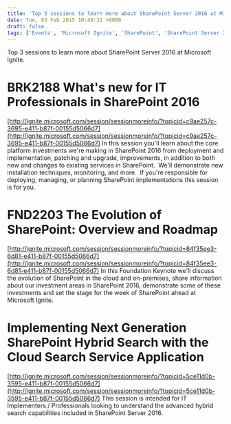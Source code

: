 ```yaml
---
title: 'Top 3 sessions to learn more about SharePoint Server 2016 at Microsoft Ignite'
date: Tue, 03 Feb 2015 10:49:31 +0000
draft: false
tags: ['Events', 'Microsoft Ignite', 'SharePoint', 'SharePoint Server 2016']
---
```


Top 3 sessions to learn more about SharePoint Server 2016 at Microsoft Ignite.

BRK2188 What's new for IT Professionals in SharePoint 2016
==========================================================

[http://ignite.microsoft.com/session/sessionmoreinfo/?topicid=c9ae257c-3695-e411-b87f-00155d5066d7](http://ignite.microsoft.com/session/sessionmoreinfo/?topicid=c9ae257c-3695-e411-b87f-00155d5066d7) In this session you'll learn about the core platform investments we're making in SharePoint 2016 from deployment and implementation, patching and upgrade, improvements, in addition to both new and changes to existing services in SharePoint.  We'll demonstrate new installation techniques, monitoring, and more.  If you're responsible for deploying, managing, or planning SharePoint implementations this session is for you.

FND2203 The Evolution of SharePoint: Overview and Roadmap
=========================================================

[http://ignite.microsoft.com/session/sessionmoreinfo/?topicid=84f35ee3-6d81-e411-b87f-00155d5066d7](http://ignite.microsoft.com/session/sessionmoreinfo/?topicid=84f35ee3-6d81-e411-b87f-00155d5066d7) In this Foundation Keynote we'll discuss the evolution of SharePoint in the cloud and on-premises, share information about our investment areas in SharePoint 2016, demonstrate some of these investments and set the stage for the week of SharePoint ahead at Microsoft Ignite.  

Implementing Next Generation SharePoint Hybrid Search with the Cloud Search Service Application
===============================================================================================

[http://ignite.microsoft.com/session/sessionmoreinfo/?topicid=5ce11d0b-3595-e411-b87f-00155d5066d7](http://ignite.microsoft.com/session/sessionmoreinfo/?topicid=5ce11d0b-3595-e411-b87f-00155d5066d7) This session is intended for IT Implementers / Professionals looking to understand the advanced hybrid search capabilities included in SharePoint Server 2016.